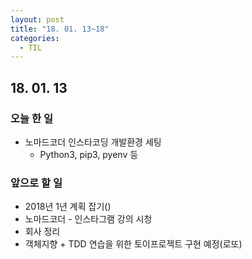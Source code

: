 ```yaml
---
layout: post
title: "18. 01. 13~18"
categories:
  - TIL
---
```


## 18. 01. 13
### 오늘 한 일
- 노마드코더 인스타코딩 개발환경 세팅
  - Python3, pip3, pyenv 등



### 앞으로 할 일
- 2018년 1년 계획 잡기()
-	노마드코더 - 인스타그램 강의 시청
-	회사 정리
-	객체지향 + TDD 연습을 위한 토이프로젝트 구현 예정(로또)
